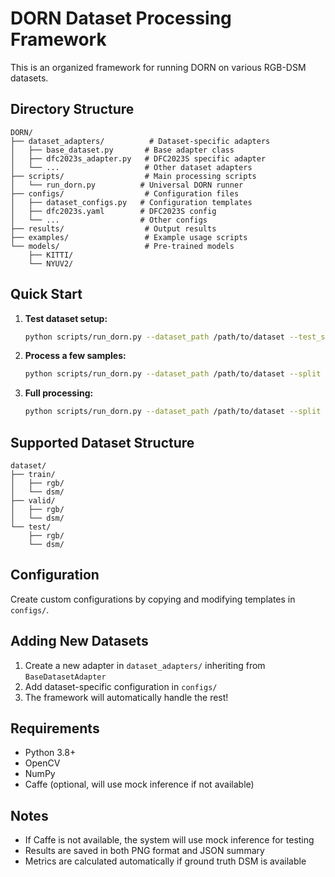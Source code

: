 # DORN Dataset Processing Framework

This is an organized framework for running DORN on various RGB-DSM datasets.

## Directory Structure

```
DORN/
├── dataset_adapters/          # Dataset-specific adapters
│   ├── base_dataset.py       # Base adapter class
│   ├── dfc2023s_adapter.py   # DFC2023S specific adapter
│   └── ...                   # Other dataset adapters
├── scripts/                  # Main processing scripts
│   └── run_dorn.py          # Universal DORN runner
├── configs/                  # Configuration files
│   ├── dataset_configs.py   # Configuration templates
│   ├── dfc2023s.yaml        # DFC2023S config
│   └── ...                  # Other configs
├── results/                  # Output results
├── examples/                 # Example usage scripts
└── models/                   # Pre-trained models
    ├── KITTI/
    └── NYUV2/
```

## Quick Start

1. **Test dataset setup:**
   ```bash
   python scripts/run_dorn.py --dataset_path /path/to/dataset --test_setup
   ```

2. **Process a few samples:**
   ```bash
   python scripts/run_dorn.py --dataset_path /path/to/dataset --split test --limit 5
   ```

3. **Full processing:**
   ```bash
   python scripts/run_dorn.py --dataset_path /path/to/dataset --split test
   ```

## Supported Dataset Structure

```
dataset/
├── train/
│   ├── rgb/
│   └── dsm/
├── valid/
│   ├── rgb/
│   └── dsm/
└── test/
    ├── rgb/
    └── dsm/
```

## Configuration

Create custom configurations by copying and modifying templates in `configs/`.

## Adding New Datasets

1. Create a new adapter in `dataset_adapters/` inheriting from `BaseDatasetAdapter`
2. Add dataset-specific configuration in `configs/`
3. The framework will automatically handle the rest!

## Requirements

- Python 3.8+
- OpenCV
- NumPy
- Caffe (optional, will use mock inference if not available)

## Notes

- If Caffe is not available, the system will use mock inference for testing
- Results are saved in both PNG format and JSON summary
- Metrics are calculated automatically if ground truth DSM is available
